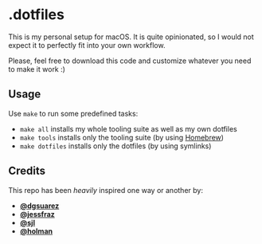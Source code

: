 # .dotfiles

This is my personal setup for macOS. It is quite opinionated, so I would not expect it to perfectly fit into your own workflow.

Please, feel free to download this code and customize whatever you need to make it work :)

## Usage

Use `make` to run some predefined tasks:

* `make all` installs my whole tooling suite as well as my own dotfiles
* `make tools` installs only the tooling suite (by using [Homebrew](https://brew.sh))
* `make dotfiles` installs only the dotfiles (by using symlinks)

## Credits

This repo has been _heavily_ inspired one way or another by:

* **[@dgsuarez](https://github.com/dgsuarez/.dotfiles)**
* **[@jessfraz](https://github.com/jessfraz/dotfiles)**
* **[@sjl](https://bitbucket.org/sjl/dotfiles)**
* **[@holman](https://github.com/holman/dotfiles)**
